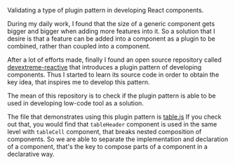 Validating a type of plugin pattern in developing React components. 

During my daily work, I found that the size of a generic component gets bigger and bigger when adding more features into it. So a solution that I desire is that a feature can be added into a component as a plugin to be combined, rather than coupled into a component.

After a lot of efforts made, finally I found an open source repository called [devextreme-reactive](https://github.com/DevExpress/devextreme-reactive) that introduces a plugin pattern of developing components. Thus I started to learn its source code in order to obtain the key idea, that inspires me to develop this pattern.

The mean of this repository is to check if the plugin pattern is able to be used in developing low-code tool as a solution.   

The file that demonstrates using this plugin pattern is [table.js](https://github.com/unnKoel/react-plugin-component/blob/master/src/components/table.js)
If you check out that, you would find that `tableHeader` component is used in the same level with `tableCell` component, that breaks nested composition of components. So we are able to separate the implementation and declaration of a component, that's the key to compose parts of a component in a declarative way.
